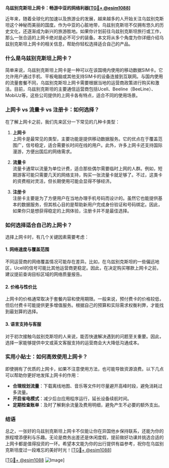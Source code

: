 **乌兹别克斯坦上网卡：畅游中亚的网络利器[[TG💪+ @esim1088](https://t.me/s/esim1088)]**

近年来，随着全球化的加速以及旅游业的发展，越来越多的人开始关注乌兹别克斯坦这个神秘而美丽的国度。作为中亚的心脏地带，乌兹别克斯坦不仅拥有悠久的历史文化，还逐渐成为新兴的旅游胜地。如果你计划前往乌兹别克斯坦旅行或工作，那么一张合适的上网卡绝对是必不可少的装备。本文将从多个角度为你详细介绍乌兹别克斯坦上网卡的相关信息，帮助你轻松选择适合自己的产品。

### 什么是乌兹别克斯坦上网卡？

简单来说，乌兹别克斯坦上网卡是一种可以在该国境内使用的移动数据SIM卡。它允许用户通过手机、平板电脑或其他支持SIM卡的设备连接到互联网。与国内使用的流量套餐不同，乌兹别克斯坦上网卡需要根据当地的运营商政策进行购买和激活。目前，乌兹别克斯坦的主要通信运营商包括Ucell、Beeline（BeeLine）、MobiUz等，这些公司提供的上网卡各有特点，适合不同的使用场景。

### 上网卡 vs 流量卡 vs 注册卡：如何选择？

在了解上网卡之前，我们先来区分一下常见的几种卡类型：

1. **上网卡**  
   上网卡是最常见的类型，主要功能是提供移动数据服务。它的优点在于覆盖范围广，信号稳定，适合需要长时间在线的用户。此外，许多上网卡还支持国际漫游，方便出国后的网络需求。

2. **流量卡**  
   流量卡通常以流量为单位计费，适合那些偶尔需要临时上网的人群。例如，短期游客可能只需要几天的网络支持，购买一张流量卡就足够了。不过，这类卡的资费相对灵活，但长期使用可能会显得不够经济。

3. **注册卡**  
   注册卡主要是为了方便用户在当地办理手机号码而设计的。虽然它也能提供基本的数据服务，但其核心目的是帮助新用户完成身份验证和号码绑定。因此，如果你只是想获得稳定的上网体验，注册卡并不是最佳选择。

### 如何选择适合自己的上网卡？

选择上网卡时，有几个关键因素需要考虑：

#### 1. **网络速度与覆盖范围**
   不同运营商的网络覆盖情况可能存在差异。比如，在乌兹别克斯坦的一些偏远地区，Ucell的信号可能比其他运营商更稳定。因此，在决定购买哪款上网卡之前，建议提前查询目标区域的网络质量报告。

#### 2. **价格与性价比**
   上网卡的价格通常取决于套餐内容和使用期限。一般来说，预付费卡的价格较低，但后付费卡可能提供更多增值服务。根据自己的预算和实际需求权衡利弊，才能找到最划算的选择。

#### 3. **语言支持与客服**
   对于初次接触乌兹别克斯坦的人来说，能否快速解决遇到的问题至关重要。因此，选择一家能够提供中文或英文客服支持的运营商会大大降低沟通成本。

### 实用小贴士：如何高效使用上网卡？

即使拥有了优质的上网卡，如果不注意使用方法，也可能导致资源浪费。以下几点可以帮助你更好地发挥上网卡的作用：

- **合理规划流量**：下载离线地图、音乐等文件时尽量避开高峰时段，避免消耗过多流量。
- **开启省电模式**：减少后台应用程序运行，延长设备续航时间。
- **定期检查账单**：及时了解剩余流量及费用明细，避免产生不必要的额外支出。

### 结语

总之，一张好的乌兹别克斯坦上网卡不仅能让你在异国他乡保持联系，还能为你的旅程增添便利与乐趣。无论是商务出差还是休闲度假，提前做好功课并挑选合适的上网卡都是值得投资的一环。希望本文能为你的出行提供有益参考，祝你在乌兹别克斯坦度过一段难忘的美好时光！[[TG💪+ @esim1088](https://t.me/s/esim1088)]

[[TG💪+ @esim1088](https://t.me/s/esim1088) ![Image](https://i.postimg.cc/4NQfJmqS/Snipaste-2025-05-13-00-14-12.png)]